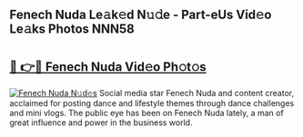 ## Fenech Nuda Le𝚊k𝚎d N𝚞𝚍e - Part-eUs Vid𝚎o Le𝚊ks Photos NNN58

# <h2><a href="http://fbeggkq.evod.top/?m=Fenech+Nuda">🔗 👉🔴 Fenech Nuda Vid𝚎o Ph𝚘t𝚘s</a></h2>

[![Fenech Nuda N𝚞d𝚎s](https://i.imgur.com/8V9OHl7.gif)](http://fbeggkq.evod.top/?m=Fenech+Nuda)
Social media star Fenech Nuda and content creator, acclaimed for posting dance and lifestyle themes through dance challenges and mini vlogs. The public eye has been on Fenech Nuda lately, a man of great influence and power in the business world. 
